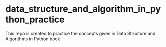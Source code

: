 # data_structure_and_algorithm_in_python_practice
This repo is created to practice the concepts given in Data Structure and Algorithms in Python book
